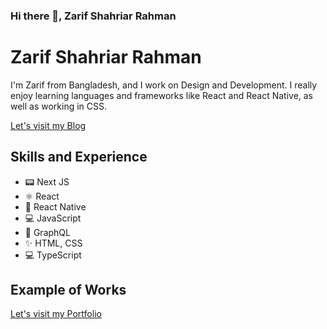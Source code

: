 ### Hi there 👋, Zarif Shahriar Rahman

# Zarif Shahriar Rahman
I'm Zarif from Bangladesh, and I work on Design and Development. I really enjoy learning languages and frameworks like React and React Native, as well as working in CSS. 

[Let's visit my Blog](https://zarif-dev-diaries.vercel.app/)

## Skills and Experience
* 📟 Next JS
* ⚛ React
* 📱 React Native
* 💻 JavaScript
* 📜 GraphQL
* ✨ HTML, CSS
* 💻 TypeScript
## Example of Works
[Let's visit my Portfolio](https://zarif-portfolio.vercel.app/)


<!--
**zarifRahman/zarifRahman** is a ✨ _special_ ✨ repository because its `README.md` (this file) appears on your GitHub profile.

Here are some ideas to get you started:

- 🔭 I’m currently working on ...
- 🌱 I’m currently learning ...
- 👯 I’m looking to collaborate on ...
- 🤔 I’m looking for help with ...
- 💬 Ask me about ...
- 📫 How to reach me: ...
- 😄 Pronouns: ...
- ⚡ Fun fact: ...
-->

